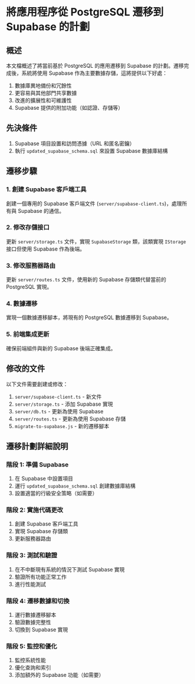 # 將應用程序從 PostgreSQL 遷移到 Supabase 的計劃

## 概述

本文檔概述了將當前基於 PostgreSQL 的應用遷移到 Supabase 的計劃。遷移完成後，系統將使用 Supabase 作為主要數據存儲，這將提供以下好處：

1. 數據庫異地備份和冗餘性
2. 更容易與其他部門共享數據
3. 改進的擴展性和可維護性
4. Supabase 提供的附加功能（如認證、存儲等）

## 先決條件

1. Supabase 項目設置和訪問憑據（URL 和匿名密鑰）
2. 執行 `updated_supabase_schema.sql` 來設置 Supabase 數據庫結構

## 遷移步驟

### 1. 創建 Supabase 客戶端工具

創建一個專用的 Supabase 客戶端文件 (`server/supabase-client.ts`)，處理所有與 Supabase 的通信。

### 2. 修改存儲接口

更新 `server/storage.ts` 文件，實現 `SupabaseStorage` 類，該類實現 `IStorage` 接口但使用 Supabase 作為後端。

### 3. 修改服務器路由

更新 `server/routes.ts` 文件，使用新的 Supabase 存儲類代替當前的 PostgreSQL 實現。

### 4. 數據遷移

實現一個數據遷移腳本，將現有的 PostgreSQL 數據遷移到 Supabase。

### 5. 前端集成更新

確保前端組件與新的 Supabase 後端正確集成。

## 修改的文件

以下文件需要創建或修改：

1. `server/supabase-client.ts` - 新文件
2. `server/storage.ts` - 添加 Supabase 實現
3. `server/db.ts` - 更新為使用 Supabase
4. `server/routes.ts` - 更新為使用 Supabase 存儲
5. `migrate-to-supabase.js` - 新的遷移腳本

## 遷移計劃詳細說明

### 階段 1: 準備 Supabase

1. 在 Supabase 中設置項目
2. 運行 `updated_supabase_schema.sql` 創建數據庫結構
3. 設置適當的行級安全策略（如需要）

### 階段 2: 實施代碼更改

1. 創建 Supabase 客戶端工具
2. 實現 Supabase 存儲類
3. 更新服務器路由

### 階段 3: 測試和驗證

1. 在不中斷現有系統的情況下測試 Supabase 實現
2. 驗證所有功能正常工作
3. 進行性能測試

### 階段 4: 遷移數據和切換

1. 運行數據遷移腳本
2. 驗證數據完整性
3. 切換到 Supabase 實現

### 階段 5: 監控和優化

1. 監控系統性能
2. 優化查詢和索引
3. 添加額外的 Supabase 功能（如需要）